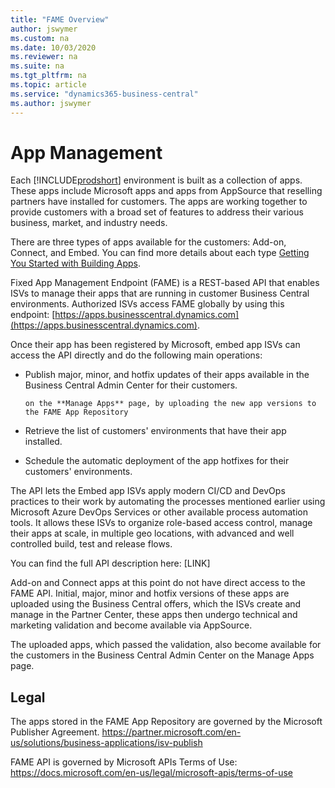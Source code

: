 ```yaml
---
title: "FAME Overview"
author: jswymer
ms.custom: na
ms.date: 10/03/2020
ms.reviewer: na
ms.suite: na
ms.tgt_pltfrm: na
ms.topic: article
ms.service: "dynamics365-business-central"
ms.author: jswymer
---
```


# App Management

Each [!INCLUDE[prodshort](../developer/includes/prodshort.md)] environment is built as a collection of apps. These apps include Microsoft apps and apps from AppSource that reselling partners have installed for customers. The apps are working together to provide customers with a broad set of features to address their various business, market, and industry needs.

There are three types of apps available for the customers: Add-on, Connect, and Embed. You can find more details about each type [Getting You Started with Building Apps](../../developer/readiness/readiness-add-on-apps-getting-you-started.md).
 
Fixed App Management Endpoint (FAME) is a REST-based API that enables ISVs to manage their apps that are running in customer Business Central environments. Authorized ISVs access FAME globally by using this endpoint: [https://apps.businesscentral.dynamics.com](https://apps.businesscentral.dynamics.com).
 
Once their app has been registered by Microsoft, embed app ISVs can access the API directly and do the following main operations:  

- Publish major, minor, and hotfix updates of their apps available in the Business Central Admin Center for their customers.

      on the **Manage Apps** page, by uploading the new app versions to the FAME App Repository  
- Retrieve the list of customers' environments that have their app installed.
- Schedule the automatic deployment of the app hotfixes for their customers' environments.  
 
The API lets the Embed app ISVs apply modern CI/CD and DevOps practices to their work by automating the processes mentioned earlier using Microsoft Azure DevOps Services or other available process automation tools. It allows these ISVs to organize role-based access control, manage their apps at scale, in multiple geo locations, with advanced and well controlled build, test and release flows. 
 
You can find the full API description here: [LINK] 
 
Add-on and Connect apps at this point do not have direct access to the FAME API. Initial, major, minor and hotfix versions of these apps are uploaded using the Business Central offers, which the ISVs create and manage in the Partner Center, these apps then undergo technical and marketing validation and become available via AppSource. 
 
The uploaded apps, which passed the validation, also become available for the customers in the Business Central Admin Center on the Manage Apps page.  
 
## Legal 
 
The apps stored in the FAME App Repository are governed by the Microsoft Publisher Agreement. 
https://partner.microsoft.com/en-us/solutions/business-applications/isv-publish  
 
FAME API is governed by Microsoft APIs Terms of Use: 
https://docs.microsoft.com/en-us/legal/microsoft-apis/terms-of-use  
